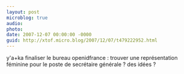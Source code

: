 ```yaml
---
layout: post
microblog: true
audio: 
photo: 
date: 2007-12-07 00:00:00 -0000
guid: http://xtof.micro.blog/2007/12/07/t479222952.html
---
```

y'a+ka finaliser le bureau openidfrance : trouver une représentation féminine pour le poste de secrétaire générale ? des idées ?
